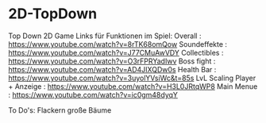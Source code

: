 # 2D-TopDown
Top Down 2D Game
Links für Funktionen im Spiel: 
Overall      : https://www.youtube.com/watch?v=8rTK68omQow
Soundeffekte : https://www.youtube.com/watch?v=J77CMuAwVDY
Collectibles : https://www.youtube.com/watch?v=O3rFPRYadIwv
Boss fight   : https://www.youtube.com/watch?v=AD4JIXQDw0s
Health Bar   : https://www.youtube.com/watch?v=3uyolYVsiWc&t=85s
LvL Scaling Player + Anzeige : https://www.youtube.com/watch?v=H3L0JRtqWP8
Main Menue   : https://www.youtube.com/watch?v=ic0gm48dyqY






To Do's: Flackern große Bäume 
         
